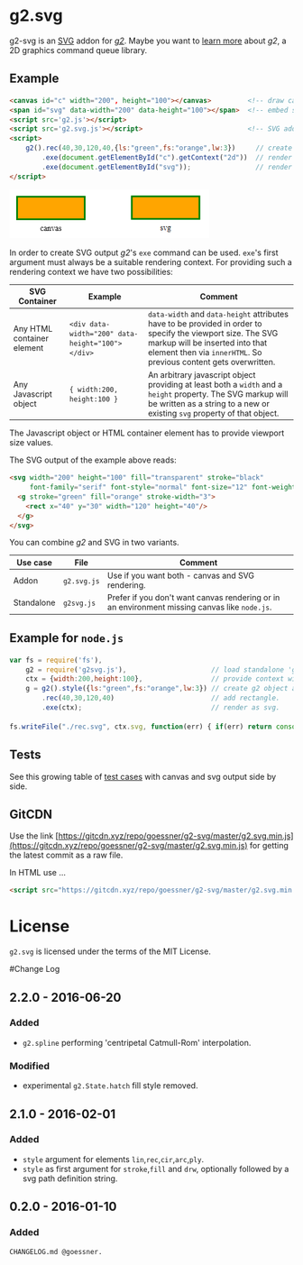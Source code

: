 # g2.svg

g2-svg is an [SVG](http://www.w3.org/Graphics/SVG/) addon for [_g2_](https://github.com/goessner/g2).
Maybe you want to [learn more](https://github.com/goessner/g2) about _g2_, a 2D graphics command queue library.

## Example

```html
<canvas id="c" width="200", height="100"></canvas>         <!-- draw canvas graphics here -->
<span id="svg" data-width="200" data-height="100"></span>  <!-- embed svg markup here -->
<script src='g2.js'></script>
<script src='g2.svg.js'></script>                          <!-- SVG addon for g2 -->
<script>
    g2().rec(40,30,120,40,{ls:"green",fs:"orange",lw:3})     // create g2 object, add rectangle with style.
        .exe(document.getElementById("c").getContext("2d"))  // render to canvas.
        .exe(document.getElementById("svg"));                // render as svg to 'span' element.
</script>
```
![canvas %amp; svg](img/rects.png)

In order to create SVG output _g2_'s `exe` command can be used. `exe`'s first argument must always be a
suitable rendering context. For providing such a rendering context we have two possibilities:

SVG Container | Example | Comment
-------- |------- | ---
Any HTML container element | `<div data-width="200" data-height="100"></div>` | `data-width` and `data-height` attributes have to be provided in order to specify the viewport size. The SVG markup will be inserted into that element then via `innerHTML`. So previous content gets overwritten. 
Any Javascript object | `{ width:200, height:100 }` |  An arbitrary javascript object providing at least both a `width` and a `height` property. The SVG markup will be written as a string to a new or existing `svg` property of that object.

The Javascript object or HTML container element has to provide viewport size values.

The SVG output of the example above reads:
```html
<svg width="200" height="100" fill="transparent" stroke="black" 
     font-family="serif" font-style="normal" font-size="12" font-weight="normal">
  <g stroke="green" fill="orange" stroke-width="3">
    <rect x="40" y="30" width="120" height="40"/>
  </g>
</svg>
```

You can combine _g2_ and SVG in two variants.

Use case | File | Comment
-------- |------- | ---
Addon | `g2.svg.js` | Use if you want both - canvas and SVG rendering. 
Standalone | `g2svg.js` |  Prefer if you don't want canvas rendering or in an environment missing canvas like `node.js`.


## Example for `node.js`
```javascript
var fs = require('fs'),                          
    g2 = require('g2svg.js'),                     // load standalone 'g2+svg' file.
    ctx = {width:200,height:100},                 // provide context with viewport size.
    g = g2().style({ls:"green",fs:"orange",lw:3}) // create g2 object and add style.
        .rec(40,30,120,40)                        // add rectangle.
        .exe(ctx);                                // render as svg.

fs.writeFile("./rec.svg", ctx.svg, function(err) { if(err) return console.log(err); });
```

## Tests

See this growing table of [test cases](https://goessner.github.io/g2-svg/test/index.html) with canvas and svg output side by side.

## GitCDN
Use the link [https://gitcdn.xyz/repo/goessner/g2-svg/master/g2.svg.min.js](https://gitcdn.xyz/repo/goessner/g2-svg/master/g2.svg.min.js)
for getting the latest commit as a raw file.

In HTML use ...
```html
<script src="https://gitcdn.xyz/repo/goessner/g2-svg/master/g2.svg.min.js"></script>
```

# License
`g2.svg` is licensed under the terms of the MIT License.


#Change Log

## 2.2.0 - 2016-06-20
### Added

* `g2.spline` performing 'centripetal Catmull-Rom' interpolation.

### Modified

* experimental `g2.State.hatch` fill style removed.

## 2.1.0 - 2016-02-01

### Added

* `style` argument for elements `lin`,`rec`,`cir`,`arc`,`ply`.
* `style` as first argument for `stroke`,`fill` and `drw`, optionally followed by a svg path definition string.


## 0.2.0 - 2016-01-10

### Added

    CHANGELOG.md @goessner.
